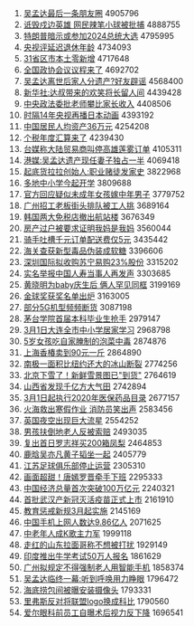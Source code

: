 1. [吴孟达最后一条朋友圈](http://www.baidu.com/baidu?cl=3&tn=SE_baiduhomet8_jmjb7mjw&rsv_dl=fyb_top&fr=top1000&wd=%CE%E2%C3%CF%B4%EF%D7%EE%BA%F3%D2%BB%CC%F5%C5%F3%D3%D1%C8%A6) 4905796
1. [诋毁戍边英雄 网民辣笔小球被批捕](http://www.baidu.com/baidu?cl=3&tn=SE_baiduhomet8_jmjb7mjw&rsv_dl=fyb_top&fr=top1000&wd=%DA%AE%BB%D9%CA%F9%B1%DF%D3%A2%D0%DB%20%CD%F8%C3%F1%C0%B1%B1%CA%D0%A1%C7%F2%B1%BB%C5%FA%B2%B6) 4888755
1. [特朗普暗示或参加2024总统大选](http://www.baidu.com/baidu?cl=3&tn=SE_baiduhomet8_jmjb7mjw&rsv_dl=fyb_top&fr=top1000&wd=%CC%D8%C0%CA%C6%D5%B0%B5%CA%BE%BB%F2%B2%CE%BC%D32024%D7%DC%CD%B3%B4%F3%D1%A1) 4795995
1. [央视评延迟退休年龄](http://www.baidu.com/baidu?cl=3&tn=SE_baiduhomet8_jmjb7mjw&rsv_dl=fyb_top&fr=top1000&wd=%D1%EB%CA%D3%C6%C0%D1%D3%B3%D9%CD%CB%D0%DD%C4%EA%C1%E4) 4734093
1. [31省区市本土零新增](http://www.baidu.com/baidu?cl=3&tn=SE_baiduhomet8_jmjb7mjw&rsv_dl=fyb_top&fr=top1000&wd=31%CA%A1%C7%F8%CA%D0%B1%BE%CD%C1%C1%E3%D0%C2%D4%F6) 4717648
1. [全国政协会议议程来了](http://www.baidu.com/baidu?cl=3&tn=SE_baiduhomet8_jmjb7mjw&rsv_dl=fyb_top&fr=top1000&wd=%C8%AB%B9%FA%D5%FE%D0%AD%BB%E1%D2%E9%D2%E9%B3%CC%C0%B4%C1%CB) 4692702
1. [吴孟达离世后家人分遗产?好友辟谣](http://www.baidu.com/baidu?cl=3&tn=SE_baiduhomet8_jmjb7mjw&rsv_dl=fyb_top&fr=top1000&wd=%CE%E2%C3%CF%B4%EF%C0%EB%CA%C0%BA%F3%BC%D2%C8%CB%B7%D6%D2%C5%B2%FA%3F%BA%C3%D3%D1%B1%D9%D2%A5) 4568400
1. [新华社:达叔带来的欢笑将长留人间](http://www.baidu.com/baidu?cl=3&tn=SE_baiduhomet8_jmjb7mjw&rsv_dl=fyb_top&fr=top1000&wd=%D0%C2%BB%AA%C9%E7%3A%B4%EF%CA%E5%B4%F8%C0%B4%B5%C4%BB%B6%D0%A6%BD%AB%B3%A4%C1%F4%C8%CB%BC%E4) 4439428
1. [中央政法委批老师攀比家长收入](http://www.baidu.com/baidu?cl=3&tn=SE_baiduhomet8_jmjb7mjw&rsv_dl=fyb_top&fr=top1000&wd=%D6%D0%D1%EB%D5%FE%B7%A8%CE%AF%C5%FA%C0%CF%CA%A6%C5%CA%B1%C8%BC%D2%B3%A4%CA%D5%C8%EB) 4408506
1. [时隔14年央视再播日本动画](http://www.baidu.com/baidu?cl=3&tn=SE_baiduhomet8_jmjb7mjw&rsv_dl=fyb_top&fr=top1000&wd=%CA%B1%B8%F414%C4%EA%D1%EB%CA%D3%D4%D9%B2%A5%C8%D5%B1%BE%B6%AF%BB%AD) 4393192
1. [中国居民人均资产36万元](http://www.baidu.com/baidu?cl=3&tn=SE_baiduhomet8_jmjb7mjw&rsv_dl=fyb_top&fr=top1000&wd=%D6%D0%B9%FA%BE%D3%C3%F1%C8%CB%BE%F9%D7%CA%B2%FA36%CD%F2%D4%AA) 4254208
1. [个税年度汇算来了](http://www.baidu.com/baidu?cl=3&tn=SE_baiduhomet8_jmjb7mjw&rsv_dl=fyb_top&fr=top1000&wd=%B8%F6%CB%B0%C4%EA%B6%C8%BB%E3%CB%E3%C0%B4%C1%CB) 4239430
1. [台媒称大陆贸易商叫停高雄莲雾订单](http://www.baidu.com/baidu?cl=3&tn=SE_baiduhomet8_jmjb7mjw&rsv_dl=fyb_top&fr=top1000&wd=%CC%A8%C3%BD%B3%C6%B4%F3%C2%BD%C3%B3%D2%D7%C9%CC%BD%D0%CD%A3%B8%DF%D0%DB%C1%AB%CE%ED%B6%A9%B5%A5) 4105311
1. [港媒:吴孟达遗产现任妻子独占一半](http://www.baidu.com/baidu?cl=3&tn=SE_baiduhomet8_jmjb7mjw&rsv_dl=fyb_top&fr=top1000&wd=%B8%DB%C3%BD%3A%CE%E2%C3%CF%B4%EF%D2%C5%B2%FA%CF%D6%C8%CE%C6%DE%D7%D3%B6%C0%D5%BC%D2%BB%B0%EB) 4069418
1. [起底货拉拉创始人:职业赌徒发家史](http://www.baidu.com/baidu?cl=3&tn=SE_baiduhomet8_jmjb7mjw&rsv_dl=fyb_top&fr=top1000&wd=%C6%F0%B5%D7%BB%F5%C0%AD%C0%AD%B4%B4%CA%BC%C8%CB%3A%D6%B0%D2%B5%B6%C4%CD%BD%B7%A2%BC%D2%CA%B7) 3822968
1. [多地中小学今起开学](http://www.baidu.com/baidu?cl=3&tn=SE_baiduhomet8_jmjb7mjw&rsv_dl=fyb_top&fr=top1000&wd=%B6%E0%B5%D8%D6%D0%D0%A1%D1%A7%BD%F1%C6%F0%BF%AA%D1%A7) 3809688
1. [官方回应疑似未成年女孩嫁中年男子](http://www.baidu.com/baidu?cl=3&tn=SE_baiduhomet8_jmjb7mjw&rsv_dl=fyb_top&fr=top1000&wd=%B9%D9%B7%BD%BB%D8%D3%A6%D2%C9%CB%C6%CE%B4%B3%C9%C4%EA%C5%AE%BA%A2%BC%DE%D6%D0%C4%EA%C4%D0%D7%D3) 3779752
1. [广州招工老板街头排队被工人挑](http://www.baidu.com/baidu?cl=3&tn=SE_baiduhomet8_jmjb7mjw&rsv_dl=fyb_top&fr=top1000&wd=%B9%E3%D6%DD%D5%D0%B9%A4%C0%CF%B0%E5%BD%D6%CD%B7%C5%C5%B6%D3%B1%BB%B9%A4%C8%CB%CC%F4) 3689164
1. [韩国两大免税店撤出航站楼](http://www.baidu.com/baidu?cl=3&tn=SE_baiduhomet8_jmjb7mjw&rsv_dl=fyb_top&fr=top1000&wd=%BA%AB%B9%FA%C1%BD%B4%F3%C3%E2%CB%B0%B5%EA%B3%B7%B3%F6%BA%BD%D5%BE%C2%A5) 3676349
1. [房产过户被要求证明我妈是我妈](http://www.baidu.com/baidu?cl=3&tn=SE_baiduhomet8_jmjb7mjw&rsv_dl=fyb_top&fr=top1000&wd=%B7%BF%B2%FA%B9%FD%BB%A7%B1%BB%D2%AA%C7%F3%D6%A4%C3%F7%CE%D2%C2%E8%CA%C7%CE%D2%C2%E8) 3560044
1. [骑手吐槽千元订单配送费仅5元](http://www.baidu.com/baidu?cl=3&tn=SE_baiduhomet8_jmjb7mjw&rsv_dl=fyb_top&fr=top1000&wd=%C6%EF%CA%D6%CD%C2%B2%DB%C7%A7%D4%AA%B6%A9%B5%A5%C5%E4%CB%CD%B7%D1%BD%F65%D4%AA) 3435442
1. [海关查获新型毒品伪装成软糖](http://www.baidu.com/baidu?cl=3&tn=SE_baiduhomet8_jmjb7mjw&rsv_dl=fyb_top&fr=top1000&wd=%BA%A3%B9%D8%B2%E9%BB%F1%D0%C2%D0%CD%B6%BE%C6%B7%CE%B1%D7%B0%B3%C9%C8%ED%CC%C7) 3396606
1. [深圳国际拟收购苏宁易购23%股份](http://www.baidu.com/baidu?cl=3&tn=SE_baiduhomet8_jmjb7mjw&rsv_dl=fyb_top&fr=top1000&wd=%C9%EE%DB%DA%B9%FA%BC%CA%C4%E2%CA%D5%B9%BA%CB%D5%C4%FE%D2%D7%B9%BA23%25%B9%C9%B7%DD) 3315202
1. [实名举报中国人寿当事人再发声](http://www.baidu.com/baidu?cl=3&tn=SE_baiduhomet8_jmjb7mjw&rsv_dl=fyb_top&fr=top1000&wd=%CA%B5%C3%FB%BE%D9%B1%A8%D6%D0%B9%FA%C8%CB%CA%D9%B5%B1%CA%C2%C8%CB%D4%D9%B7%A2%C9%F9) 3303685
1. [黄晓明为baby庆生后 俩人罕见同框](http://www.baidu.com/baidu?cl=3&tn=SE_baiduhomet8_jmjb7mjw&rsv_dl=fyb_top&fr=top1000&wd=%BB%C6%CF%FE%C3%F7%CE%AAbaby%C7%EC%C9%FA%BA%F3%20%C1%A9%C8%CB%BA%B1%BC%FB%CD%AC%BF%F2) 3199169
1. [金球奖获奖名单出炉](http://www.baidu.com/baidu?cl=3&tn=SE_baiduhomet8_jmjb7mjw&rsv_dl=fyb_top&fr=top1000&wd=%BD%F0%C7%F2%BD%B1%BB%F1%BD%B1%C3%FB%B5%A5%B3%F6%C2%AF) 3163005
1. [部分5G机型频频断货](http://www.baidu.com/baidu?cl=3&tn=SE_baiduhomet8_jmjb7mjw&rsv_dl=fyb_top&fr=top1000&wd=%B2%BF%B7%D65G%BB%FA%D0%CD%C6%B5%C6%B5%B6%CF%BB%F5) 3087198
1. [茅台学院首届本科毕业生抢手](http://www.baidu.com/baidu?cl=3&tn=SE_baiduhomet8_jmjb7mjw&rsv_dl=fyb_top&fr=top1000&wd=%C3%A9%CC%A8%D1%A7%D4%BA%CA%D7%BD%EC%B1%BE%BF%C6%B1%CF%D2%B5%C9%FA%C7%C0%CA%D6) 2979147
1. [3月1日大连全市中小学居家学习](http://www.baidu.com/baidu?cl=3&tn=SE_baiduhomet8_jmjb7mjw&rsv_dl=fyb_top&fr=top1000&wd=3%D4%C21%C8%D5%B4%F3%C1%AC%C8%AB%CA%D0%D6%D0%D0%A1%D1%A7%BE%D3%BC%D2%D1%A7%CF%B0) 2968798
1. [5岁女孩吃自家腌制的泡菜中毒](http://www.baidu.com/baidu?cl=3&tn=SE_baiduhomet8_jmjb7mjw&rsv_dl=fyb_top&fr=top1000&wd=5%CB%EA%C5%AE%BA%A2%B3%D4%D7%D4%BC%D2%EB%E7%D6%C6%B5%C4%C5%DD%B2%CB%D6%D0%B6%BE) 2874876
1. [上海香椿卖到90元一斤](http://www.baidu.com/baidu?cl=3&tn=SE_baiduhomet8_jmjb7mjw&rsv_dl=fyb_top&fr=top1000&wd=%C9%CF%BA%A3%CF%E3%B4%BB%C2%F4%B5%BD90%D4%AA%D2%BB%BD%EF) 2864890
1. [南极一面积比纽约还大的冰山断裂](http://www.baidu.com/baidu?cl=3&tn=SE_baiduhomet8_jmjb7mjw&rsv_dl=fyb_top&fr=top1000&wd=%C4%CF%BC%AB%D2%BB%C3%E6%BB%FD%B1%C8%C5%A6%D4%BC%BB%B9%B4%F3%B5%C4%B1%F9%C9%BD%B6%CF%C1%D1) 2774256
1. [北京下雪了！新鲜雪景图已"到货"](http://www.baidu.com/baidu?cl=3&tn=SE_baiduhomet8_jmjb7mjw&rsv_dl=fyb_top&fr=top1000&wd=%B1%B1%BE%A9%CF%C2%D1%A9%C1%CB%A3%A1%D0%C2%CF%CA%D1%A9%BE%B0%CD%BC%D2%D1%22%B5%BD%BB%F5%22) 2764619
1. [山西省发现千亿方大气田](http://www.baidu.com/baidu?cl=3&tn=SE_baiduhomet8_jmjb7mjw&rsv_dl=fyb_top&fr=top1000&wd=%C9%BD%CE%F7%CA%A1%B7%A2%CF%D6%C7%A7%D2%DA%B7%BD%B4%F3%C6%F8%CC%EF) 2742894
1. [3月1日起执行2020年医保药品目录](http://www.baidu.com/baidu?cl=3&tn=SE_baiduhomet8_jmjb7mjw&rsv_dl=fyb_top&fr=top1000&wd=3%D4%C21%C8%D5%C6%F0%D6%B4%D0%D02020%C4%EA%D2%BD%B1%A3%D2%A9%C6%B7%C4%BF%C2%BC) 2677157
1. [火海救出寒假作业 消防员笑出声](http://www.baidu.com/baidu?cl=3&tn=SE_baiduhomet8_jmjb7mjw&rsv_dl=fyb_top&fr=top1000&wd=%BB%F0%BA%A3%BE%C8%B3%F6%BA%AE%BC%D9%D7%F7%D2%B5%20%CF%FB%B7%C0%D4%B1%D0%A6%B3%F6%C9%F9) 2583456
1. [英国夜空出现巨大流星](http://www.baidu.com/baidu?cl=3&tn=SE_baiduhomet8_jmjb7mjw&rsv_dl=fyb_top&fr=top1000&wd=%D3%A2%B9%FA%D2%B9%BF%D5%B3%F6%CF%D6%BE%DE%B4%F3%C1%F7%D0%C7) 2554252
1. [男孩扶倒地老人反被索赔](http://www.baidu.com/baidu?cl=3&tn=SE_baiduhomet8_jmjb7mjw&rsv_dl=fyb_top&fr=top1000&wd=%C4%D0%BA%A2%B7%F6%B5%B9%B5%D8%C0%CF%C8%CB%B7%B4%B1%BB%CB%F7%C5%E2) 2493035
1. [复出首日罗志祥买200箱凤梨](http://www.baidu.com/baidu?cl=3&tn=SE_baiduhomet8_jmjb7mjw&rsv_dl=fyb_top&fr=top1000&wd=%B8%B4%B3%F6%CA%D7%C8%D5%C2%DE%D6%BE%CF%E9%C2%F2200%CF%E4%B7%EF%C0%E6) 2464853
1. [鹿晗吴亦凡黄子韬坐一起](http://www.baidu.com/baidu?cl=3&tn=SE_baiduhomet8_jmjb7mjw&rsv_dl=fyb_top&fr=top1000&wd=%C2%B9%EA%CF%CE%E2%D2%E0%B7%B2%BB%C6%D7%D3%E8%BA%D7%F8%D2%BB%C6%F0) 2405779
1. [江苏足球俱乐部停止运营](http://www.baidu.com/baidu?cl=3&tn=SE_baiduhomet8_jmjb7mjw&rsv_dl=fyb_top&fr=top1000&wd=%BD%AD%CB%D5%D7%E3%C7%F2%BE%E3%C0%D6%B2%BF%CD%A3%D6%B9%D4%CB%D3%AA) 2305310
1. [画面超甜！唐嫣罗晋牵手下班](http://www.baidu.com/baidu?cl=3&tn=SE_baiduhomet8_jmjb7mjw&rsv_dl=fyb_top&fr=top1000&wd=%BB%AD%C3%E6%B3%AC%CC%F0%A3%A1%CC%C6%E6%CC%C2%DE%BD%FA%C7%A3%CA%D6%CF%C2%B0%E0) 2295333
1. [中国经济总量首次突破100万亿元](http://www.baidu.com/baidu?cl=3&tn=SE_baiduhomet8_jmjb7mjw&rsv_dl=fyb_top&fr=top1000&wd=%D6%D0%B9%FA%BE%AD%BC%C3%D7%DC%C1%BF%CA%D7%B4%CE%CD%BB%C6%C6100%CD%F2%D2%DA%D4%AA) 2240321
1. [首批武汉产新冠灭活疫苗正式上市](http://www.baidu.com/baidu?cl=3&tn=SE_baiduhomet8_jmjb7mjw&rsv_dl=fyb_top&fr=top1000&wd=%CA%D7%C5%FA%CE%E4%BA%BA%B2%FA%D0%C2%B9%DA%C3%F0%BB%EE%D2%DF%C3%E7%D5%FD%CA%BD%C9%CF%CA%D0) 2161910
1. [教育惩戒新规3月起实施](http://www.baidu.com/baidu?cl=3&tn=SE_baiduhomet8_jmjb7mjw&rsv_dl=fyb_top&fr=top1000&wd=%BD%CC%D3%FD%B3%CD%BD%E4%D0%C2%B9%E63%D4%C2%C6%F0%CA%B5%CA%A9) 2145169
1. [中国手机上网人数达9.86亿人](http://www.baidu.com/baidu?cl=3&tn=SE_baiduhomet8_jmjb7mjw&rsv_dl=fyb_top&fr=top1000&wd=%D6%D0%B9%FA%CA%D6%BB%FA%C9%CF%CD%F8%C8%CB%CA%FD%B4%EF9.86%D2%DA%C8%CB) 2071625
1. [中老年人成K歌主力军](http://www.baidu.com/baidu?cl=3&tn=SE_baiduhomet8_jmjb7mjw&rsv_dl=fyb_top&fr=top1000&wd=%D6%D0%C0%CF%C4%EA%C8%CB%B3%C9K%B8%E8%D6%F7%C1%A6%BE%FC) 1999118
1. [走红的山东拉面哥称不想被打扰](http://www.baidu.com/baidu?cl=3&tn=SE_baiduhomet8_jmjb7mjw&rsv_dl=fyb_top&fr=top1000&wd=%D7%DF%BA%EC%B5%C4%C9%BD%B6%AB%C0%AD%C3%E6%B8%E7%B3%C6%B2%BB%CF%EB%B1%BB%B4%F2%C8%C5) 1929149
1. [印度推出牛学考试50万人报名](http://www.baidu.com/baidu?cl=3&tn=SE_baiduhomet8_jmjb7mjw&rsv_dl=fyb_top&fr=top1000&wd=%D3%A1%B6%C8%CD%C6%B3%F6%C5%A3%D1%A7%BF%BC%CA%D450%CD%F2%C8%CB%B1%A8%C3%FB) 1861629
1. [广州拟规定不得强制老人用智能手机](http://www.baidu.com/baidu?cl=3&tn=SE_baiduhomet8_jmjb7mjw&rsv_dl=fyb_top&fr=top1000&wd=%B9%E3%D6%DD%C4%E2%B9%E6%B6%A8%B2%BB%B5%C3%C7%BF%D6%C6%C0%CF%C8%CB%D3%C3%D6%C7%C4%DC%CA%D6%BB%FA) 1858374
1. [吴孟达临终一幕:听到呼唤用力睁眼](http://www.baidu.com/baidu?cl=3&tn=SE_baiduhomet8_jmjb7mjw&rsv_dl=fyb_top&fr=top1000&wd=%CE%E2%C3%CF%B4%EF%C1%D9%D6%D5%D2%BB%C4%BB%3A%CC%FD%B5%BD%BA%F4%BB%BD%D3%C3%C1%A6%D5%F6%D1%DB) 1796472
1. [海底捞包间被曝安装摄像头](http://www.baidu.com/baidu?cl=3&tn=SE_baiduhomet8_jmjb7mjw&rsv_dl=fyb_top&fr=top1000&wd=%BA%A3%B5%D7%C0%CC%B0%FC%BC%E4%B1%BB%C6%D8%B0%B2%D7%B0%C9%E3%CF%F1%CD%B7) 1793331
1. [里弗斯反对将联盟logo换成科比](http://www.baidu.com/baidu?cl=3&tn=SE_baiduhomet8_jmjb7mjw&rsv_dl=fyb_top&fr=top1000&wd=%C0%EF%B8%A5%CB%B9%B7%B4%B6%D4%BD%AB%C1%AA%C3%CBlogo%BB%BB%B3%C9%BF%C6%B1%C8) 1790560
1. [爱尔眼科前员工自曝术后视力反下降](http://www.baidu.com/baidu?cl=3&tn=SE_baiduhomet8_jmjb7mjw&rsv_dl=fyb_top&fr=top1000&wd=%B0%AE%B6%FB%D1%DB%BF%C6%C7%B0%D4%B1%B9%A4%D7%D4%C6%D8%CA%F5%BA%F3%CA%D3%C1%A6%B7%B4%CF%C2%BD%B5) 1696541